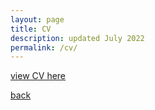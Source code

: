 ```yaml
---
layout: page
title: CV
description: updated July 2022
permalink: /cv/
---
```


[view CV here](https://github.com/rinivarg/rinivarg.github.io/blob/main/_data/Varghese_CV_Jul2022.pdf)

[back](https://rinivarg.github.io)<br>

